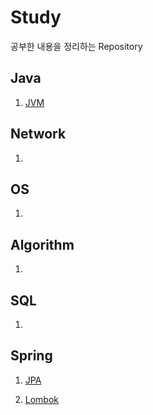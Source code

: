 # Study
공부한 내용을 정리하는 Repository



## Java

1. [JVM](Java/JVM.md)



## Network

1. 



## OS

1. 



## Algorithm

1. 



## SQL

1. 



## Spring

1. [JPA](Spring/SpringBoot_프로젝트에_JPA_적용하기.md)

2. [Lombok](Spring/SpringBoot_프로젝트에_롬복\(lombok\)_적용하기.md)




